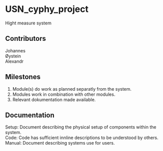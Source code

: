 # USN_cyphy_project

Hight measure system

## Contributors

Johannes <br>
Øystein<br>
Alexandr<br>

## Milestones

1. Module(s) do work as planned separatly from the system.
2. Modules work in combination with other modules.
3. Relevant dokumentation made available.

## Documentation
Setup: Document describing the physical setup of components within the system.\
Code: Code has sufficient innline descriptions to be understood by others.\
Manual: Document describing systems use for users.
